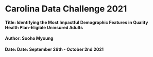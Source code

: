 # Carolina Data Challenge 2021
#### Title: Identifying the Most Impactful Demographic Features in Quality Health Plan-Eligible Uninsured Adults
#### Author: Sooho Myoung
#### Date: Date: September 26th - October 2nd 2021
